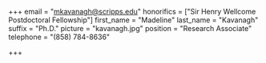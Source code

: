 +++
email = "mkavanagh@scripps.edu"
honorifics = ["Sir Henry Wellcome Postdoctoral Fellowship"]
first_name = "Madeline"
last_name = "Kavanagh"
suffix = "Ph.D."
picture = "kavanagh.jpg"
position = "Research Associate"
telephone = "(858) 784-8636"

+++

